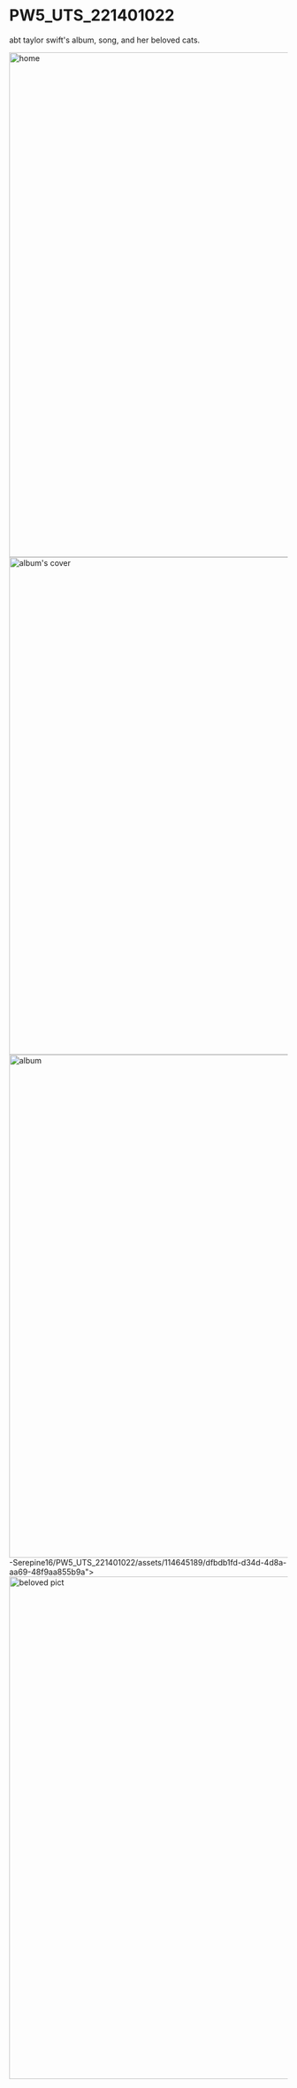 # PW5_UTS_221401022
abt taylor swift's album, song, and her beloved cats.

<img width="912" alt="home" src="https://github.com/Margareth-Serepine16/PW5_UTS_221401022/assets/114645189/e33d13fe-89b7-46fd-8328-209c3f6e211c">
<img width="899" alt="album's cover" src="https://github.com/Margareth-Serepine16/PW5_UTS_221401022/assets/114645189/e53e591d-721e-44b4-abb3-22c234a602bf">
<img width="909" alt="album" src="https://github.com/Margareth<img width="908" alt="songlist" src="https://github.com/Margareth-Serepine16/PW5_UTS_221401022/assets/114645189/c7f4ed2a-40c6-483f-a99c-4b1376b0b14c">
-Serepine16/PW5_UTS_221401022/assets/114645189/dfbdb1fd-d34d-4d8a-aa69-48f9aa855b9a">
<img width="908" alt="beloved pict" src="https://github.com/Margareth-Serepine16/PW5_UTS_221401022/assets/114645189/55186b38-06a3-4e1f-8613-49b854376a56">

